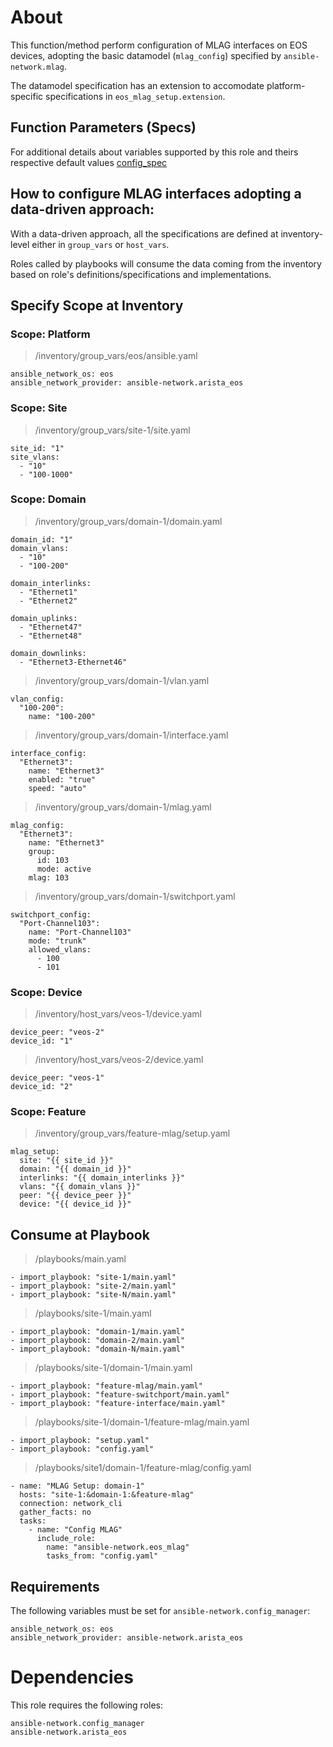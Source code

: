 # About

This function/method perform configuration of MLAG interfaces on EOS devices, adopting the basic datamodel (`mlag_config`) specified by `ansible-network.mlag`.

The datamodel specification has an extension to accomodate platform-specific specifications in `eos_mlag_setup.extension`. 

## Function Parameters (Specs)

For additional details about variables supported by this role and theirs respective default values [config_spec](https://github.com/victorock/ansible-role-eos-mlag/blob/devel/meta/config_spec.yaml)


## How to configure MLAG interfaces adopting a data-driven approach:

With a data-driven approach, all the specifications are defined at inventory-level either in `group_vars` or `host_vars`.

Roles called by playbooks will consume the data coming from the inventory based on role's definitions/specifications and implementations.


## Specify Scope at Inventory

### Scope: Platform

> /inventory/group_vars/eos/ansible.yaml

```
ansible_network_os: eos
ansible_network_provider: ansible-network.arista_eos
```

### Scope: Site

> /inventory/group_vars/site-1/site.yaml

```
site_id: "1"
site_vlans:
  - "10"
  - "100-1000"
```


### Scope: Domain

> /inventory/group_vars/domain-1/domain.yaml

```
domain_id: "1"
domain_vlans:
  - "10"
  - "100-200"

domain_interlinks:
  - "Ethernet1"
  - "Ethernet2"

domain_uplinks:
  - "Ethernet47"
  - "Ethernet48"

domain_downlinks:
  - "Ethernet3-Ethernet46"
```

> /inventory/group_vars/domain-1/vlan.yaml

```
vlan_config:
  "100-200":
    name: "100-200"
```

> /inventory/group_vars/domain-1/interface.yaml

```
interface_config:
  "Ethernet3":
    name: "Ethernet3"
    enabled: "true"
    speed: "auto"
```

> /inventory/group_vars/domain-1/mlag.yaml

```
mlag_config:
  "Ethernet3":
    name: "Ethernet3"
    group:
      id: 103
      mode: active
    mlag: 103
```

> /inventory/group_vars/domain-1/switchport.yaml

```
switchport_config:
  "Port-Channel103":
    name: "Port-Channel103"
    mode: "trunk"
    allowed_vlans:
      - 100
      - 101
```

### Scope: Device

> /inventory/host_vars/veos-1/device.yaml

```
device_peer: "veos-2"
device_id: "1"
```

> /inventory/host_vars/veos-2/device.yaml

```
device_peer: "veos-1"
device_id: "2"
```

### Scope: Feature
> /inventory/group_vars/feature-mlag/setup.yaml

```
mlag_setup:
  site: "{{ site_id }}"
  domain: "{{ domain_id }}"
  interlinks: "{{ domain_interlinks }}"
  vlans: "{{ domain_vlans }}"
  peer: "{{ device_peer }}"
  device: "{{ device_id }}"
```

## Consume at Playbook

> /playbooks/main.yaml

```
- import_playbook: "site-1/main.yaml"
- import_playbook: "site-2/main.yaml"
- import_playbook: "site-N/main.yaml"
```

> /playbooks/site-1/main.yaml

```
- import_playbook: "domain-1/main.yaml"
- import_playbook: "domain-2/main.yaml"
- import_playbook: "domain-N/main.yaml"
```

> /playbooks/site-1/domain-1/main.yaml

```
- import_playbook: "feature-mlag/main.yaml"
- import_playbook: "feature-switchport/main.yaml"
- import_playbook: "feature-interface/main.yaml"
```

> /playbooks/site-1/domain-1/feature-mlag/main.yaml

```
- import_playbook: "setup.yaml"
- import_playbook: "config.yaml"
```

> /playbooks/site1/domain-1/feature-mlag/config.yaml

```
- name: "MLAG Setup: domain-1"
  hosts: "site-1:&domain-1:&feature-mlag"
  connection: network_cli
  gather_facts: no
  tasks:
    - name: "Config MLAG"
      include_role:
        name: "ansible-network.eos_mlag"
        tasks_from: "config.yaml"
```

## Requirements

The following variables must be set for `ansible-network.config_manager`:

```
ansible_network_os: eos
ansible_network_provider: ansible-network.arista_eos
```

# Dependencies

This role requires the following roles:

```
ansible-network.config_manager
ansible-network.arista_eos
```